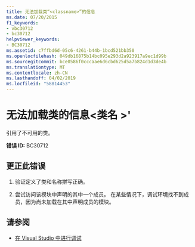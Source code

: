 ```yaml
---
title: 无法加载类“<classname>”的信息
ms.date: 07/20/2015
f1_keywords:
- vbc30712
- bc30712
helpviewer_keywords:
- BC30712
ms.assetid: c7ffbd6d-05c6-4261-b44b-1bcd521bb350
ms.openlocfilehash: 049db16875b14bc095e293d2a923917a9ec1d99b
ms.sourcegitcommit: bce0586f0cccaae6d6cbd625d5a7b824d1d3de4b
ms.translationtype: MT
ms.contentlocale: zh-CN
ms.lasthandoff: 04/02/2019
ms.locfileid: "58814453"
---
```

# <a name="unable-to-load-information-for-class-classname"></a>无法加载类的信息\<类名 >'
引用了不可用的类。  
  
 **错误 ID:** BC30712  
  
## <a name="to-correct-this-error"></a>更正此错误  
  
1.  验证定义了类和名称拼写正确。  
  
2.  尝试访问该模块中声明的其中一个成员。 在某些情况下，调试环境找不到成员，因为尚未加载在其中声明成员的模块。  
  
## <a name="see-also"></a>请参阅

- [在 Visual Studio 中进行调试](/visualstudio/debugger/debugging-in-visual-studio)
